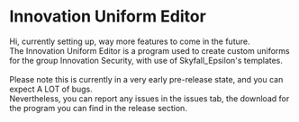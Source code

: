 # Innovation Uniform Editor
Hi, currently setting up, way more features to come in the future.<br>
The Innovation Uniform Editor is a program used to create custom uniforms for the group Innovation Security, with use of Skyfall_Epsilon's templates.<br><br>
Please note this is currently in a very early pre-release state, and you can expect A LOT of bugs.<br>
Nevertheless, you can report any issues in the issues tab, the download for the program you can find in the release section.<br>
